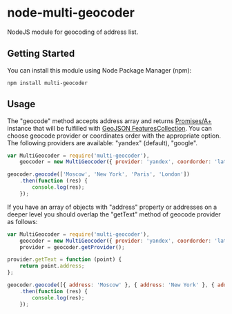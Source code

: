 node-multi-geocoder
===================
NodeJS module for geocoding of address list.

Getting Started
---------------
You can install this module using Node Package Manager (npm):

    npm install multi-geocoder

Usage
-----
The "geocode" method accepts address array and returns [Promises/A+](http://promisesaplus.com/) instance that will be fulfilled with [GeoJSON FeaturesCollection](http://geojson.org/geojson-spec.html#feature-collection-objects).
You can choose geocode provider or coordinates order with the appropriate option.
The following providers are available: "yandex" (default), "google".

```js
var MultiGeocoder = require('multi-geocoder'),
    geocoder = new MultiGeocoder({ provider: 'yandex', coordorder: 'latlong' });

geocoder.geocode(['Moscow', 'New York', 'Paris', 'London'])
    .then(function (res) {
        console.log(res);
    });
```

If you have an array of objects with "address" property
or addresses on a deeper level
you should overlap the "getText" method of geocode provider as follows:

```js
var MultiGeocoder = require('multi-geocoder'),
    geocoder = new MultiGeocoder({ provider: 'yandex', coordorder: 'latlong' }),
    provider = geocoder.getProvider();

provider.getText = function (point) {
    return point.address;
};

geocoder.geocode([{ address: 'Moscow' }, { address: 'New York' }, { address: 'Paris' }, { address: 'London' }])
    .then(function (res) {
        console.log(res);
    });
```
